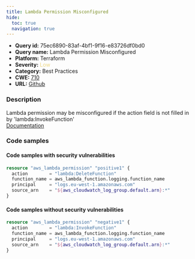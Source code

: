 ```yaml
---
title: Lambda Permission Misconfigured
hide:
  toc: true
  navigation: true
---
```


<style>
  .highlight .hll {
    background-color: #ff171742;
  }
  .md-content {
    max-width: 1100px;
    margin: 0 auto;
  }
</style>

-   **Query id:** 75ec6890-83af-4bf1-9f16-e83726df0bd0
-   **Query name:** Lambda Permission Misconfigured
-   **Platform:** Terraform
-   **Severity:** <span style="color:#edd57e">Low</span>
-   **Category:** Best Practices
-   **CWE:** <a href="https://cwe.mitre.org/data/definitions/710.html" onclick="newWindowOpenerSafe(event, 'https://cwe.mitre.org/data/definitions/710.html')">710</a>
-   **URL:** [Github](https://github.com/Checkmarx/kics/tree/master/assets/queries/terraform/aws/lambda_permission_misconfigured)

### Description
Lambda permission may be misconfigured if the action field is not filled in by 'lambda:InvokeFunction'<br>
[Documentation](https://registry.terraform.io/providers/hashicorp/aws/latest/docs/resources/lambda_permission)

### Code samples
#### Code samples with security vulnerabilities
```tf title="Positive test num. 1 - tf file" hl_lines="2"
resource "aws_lambda_permission" "positive1" {
  action        = "lambda:DeleteFunction"
  function_name = aws_lambda_function.logging.function_name
  principal     = "logs.eu-west-1.amazonaws.com"
  source_arn    = "${aws_cloudwatch_log_group.default.arn}:*"
}

```


#### Code samples without security vulnerabilities
```tf title="Negative test num. 1 - tf file"
resource "aws_lambda_permission" "negative1" {
  action        = "lambda:InvokeFunction"
  function_name = aws_lambda_function.logging.function_name
  principal     = "logs.eu-west-1.amazonaws.com"
  source_arn    = "${aws_cloudwatch_log_group.default.arn}:*"
}

```
